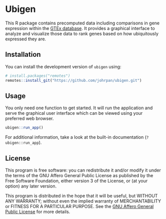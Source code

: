 # Ubigen

This R package contains precomputed data including comparisons in gene
expression within the [GTEx database](https://gtexportal.org). It provides a
graphical interface to analyze and visualize those data to rank genes based on
how ubiquitously expressed they are.

## Installation

You can install the development version of `ubigen` using:

```r
# install.packages("remotes")
remotes::install_git("https://github.com/johrpan/ubigen.git")
```

## Usage

You only need one function to get started. It will run the application and
serve the graphical user interface which can be viewed using your preferred
web browser.

```r
ubigen::run_app()
```

For additional information, take a look at the built-in documentation
(`?ubigen::run_app`).

## License

This program is free software: you can redistribute it and/or modify it under
the terms of the GNU Affero General Public License as published by the Free
Software Foundation, either version 3 of the License, or (at your option) any
later version.

This program is distributed in the hope that it will be useful, but WITHOUT ANY
WARRANTY; without even the implied warranty of MERCHANTABILITY or FITNESS FOR A
PARTICULAR PURPOSE. See the
[GNU Affero General Public License](https://www.gnu.org/licenses/agpl-3.0.html)
for more details.
